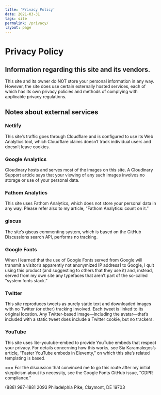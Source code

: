 ```yaml
---
title: 'Privacy Policy'
date: 2021-03-31
tags: site
permalink: /privacy/
layout: page
---
```


# Privacy Policy

## Information regarding this site and its vendors.

This site and its owner do NOT store your personal information in any way. However, the site does use certain externally hosted services, each of which has its own privacy policies and methods of complying with applicable privacy regulations.

## Notes about external services

### Netlify

This site’s traffic goes through Cloudflare and is configured to use its Web Analytics tool, which Cloudflare claims doesn’t track individual users and doesn’t leave cookies.

### Google Analytics

Cloudinary hosts and serves most of the images on this site. A Cloudinary Support article says that your viewing of any such images involves no storage or use of your personal data.

### Fathom Analytics

This site uses Fathom Analytics, which does not store your personal data in any way. Please refer also to my article, “Fathom Analytics: count on it.”

### giscus

The site’s giscus commenting system, which is based on the GitHub Discussions search API, performs no tracking.

### Google Fonts

When I learned that the use of Google Fonts served from Google will transmit a visitor’s apparently not anonymized IP address1 to Google, I quit using this product (and suggesting to others that they use it) and, instead, served from my own site any typefaces that aren’t part of the so-called “system fonts stack.”

### Twitter

This site reproduces tweets as purely static text and downloaded images with no Twitter (or other) tracking involved. Each tweet is linked to its original location. Any Twitter-based image—including the avatar—that’s included with a static tweet does include a Twitter cookie, but no trackers.

### YouTube

This site uses lite-youtube-embed to provide YouTube embeds that respect your privacy. For details concerning how this works, see Sia Karamalegos’s article, “Faster YouTube embeds in Eleventy,” on which this site’s related templating is based.

===
For the discussion that convinced me to go this route after my initial skepticism about its necessity, see the Google Fonts GitHub issue, "GDPR compliance."

(888) 987-1881
2093 Philadelphia Pike,
Claymont, DE 19703
